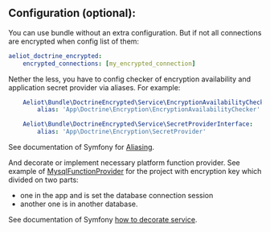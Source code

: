 ## Configuration (optional):

You can use bundle without an extra configuration. But if not all connections are encrypted when config list of them:
```yml
aeliot_doctrine_encrypted:
    encrypted_connections: [my_encrypted_connection]
```

Nether the less, you have to config checker of encryption availability and application secret provider via aliases.
For example:
```yaml
    Aeliot\Bundle\DoctrineEncrypted\Service\EncryptionAvailabilityCheckerInterface:
        alias: 'App\Doctrine\Encryption\EncryptionAvailabilityChecker'

    Aeliot\Bundle\DoctrineEncrypted\Service\SecretProviderInterface:
        alias: 'App\Doctrine\Encryption\SecretProvider'
```

See documentation of Symfony for [Aliasing](https://symfony.com/doc/current/service_container/alias_private.html#aliasing).

And decorate or implement necessary platform function provider.
See example of [MysqlFunctionProvider](../example/Doctrine/Encryption/MysqlFunctionProvider.php) for the project
with encryption key which divided on two parts:
- one in the app and is set the database connection session
- another one is in another database.

See documentation of Symfony [how to decorate service](https://symfony.com/doc/current/service_container/service_decoration.html).

